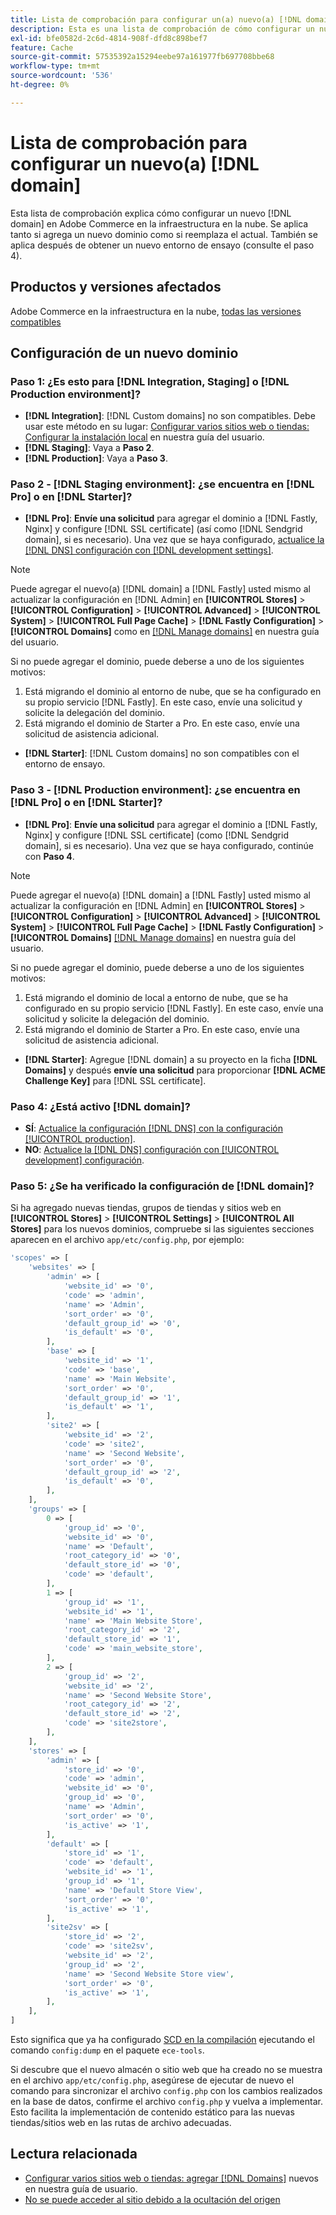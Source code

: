 ```yaml
---
title: Lista de comprobación para configurar un(a) nuevo(a) [!DNL domain]
description: Esta es una lista de comprobación de cómo configurar un nuevo  [!DNL domain] en Adobe Commerce en la infraestructura en la nube.
exl-id: bfe0582d-2c6d-4814-908f-dfd8c898bef7
feature: Cache
source-git-commit: 57535392a15294eebe97a161977fb697708bbe68
workflow-type: tm+mt
source-wordcount: '536'
ht-degree: 0%

---
```


# Lista de comprobación para configurar un nuevo(a) [!DNL domain]

Esta lista de comprobación explica cómo configurar un nuevo [!DNL domain] en Adobe Commerce en la infraestructura en la nube. Se aplica tanto si agrega un nuevo dominio como si reemplaza el actual. También se aplica después de obtener un nuevo entorno de ensayo (consulte el paso 4).

## Productos y versiones afectados

Adobe Commerce en la infraestructura en la nube, [todas las versiones compatibles](https://www.adobe.com/content/dam/cc/en/legal/terms/enterprise/pdfs/Adobe-Commerce-Software-Lifecycle-Policy.pdf)

## Configuración de un nuevo dominio

### Paso 1: ¿Es esto para [!DNL Integration, Staging] o [!DNL Production environment]?

* **[!DNL Integration]**: [!DNL Custom domains] no son compatibles. Debe usar este método en su lugar: [Configurar varios sitios web o tiendas: Configurar la instalación local](https://experienceleague.adobe.com/docs/commerce-cloud-service/user-guide/configure-store/multiple-sites.html#add-new-domains) en nuestra guía del usuario.
* **[!DNL Staging]**: Vaya a **Paso 2**.
* **[!DNL Production]**: Vaya a **Paso 3**.

### Paso 2 - [!DNL Staging environment]: ¿se encuentra en [!DNL Pro] o en [!DNL Starter]?

* **[!DNL Pro]**: **Envíe una solicitud** para agregar el dominio a [!DNL Fastly, Nginx] y configure [!DNL SSL certificate] (así como [!DNL Sendgrid domain], si es necesario). Una vez que se haya configurado, [actualice la [!DNL DNS] configuración con [!DNL development settings]](https://experienceleague.adobe.com/docs/commerce-cloud-service/user-guide/cdn/setup-fastly/fastly-configuration.html#update-dns-configuration-with-development-settings).

>[!NOTE]
>
>Puede agregar el nuevo(a) [!DNL domain] a [!DNL Fastly] usted mismo al actualizar la configuración en [!DNL Admin] en **[!UICONTROL Stores]** > **[!UICONTROL Configuration]** > **[!UICONTROL Advanced]** > **[!UICONTROL System]** > **[!UICONTROL Full Page Cache]** > **[!DNL Fastly Configuration]** > **[!UICONTROL Domains]** como en [[!DNL Manage domains]](https://experienceleague.adobe.com/docs/commerce-cloud-service/user-guide/cdn/setup-fastly/fastly-custom-cache-configuration.html#manage-domains) en nuestra guía del usuario.
>
>Si no puede agregar el dominio, puede deberse a uno de los siguientes motivos:
>
>1. Está migrando el dominio al entorno de nube, que se ha configurado en su propio servicio [!DNL Fastly]. En este caso, envíe una solicitud y solicite la delegación del dominio.
>1. Está migrando el dominio de Starter a Pro. En este caso, envíe una solicitud de asistencia adicional.

* **[!DNL Starter]**: [!DNL Custom domains] no son compatibles con el entorno de ensayo.

### Paso 3 - [!DNL Production environment]: ¿se encuentra en [!DNL Pro] o en [!DNL Starter]?

* **[!DNL Pro]**: **Envíe una solicitud** para agregar el dominio a [!DNL Fastly, Nginx] y configure [!DNL SSL certificate] (como [!DNL Sendgrid domain], si es necesario). Una vez que se haya configurado, continúe con **Paso 4**.

>[!NOTE]
>
>Puede agregar el nuevo(a) [!DNL domain] a [!DNL Fastly] usted mismo al actualizar la configuración en [!DNL Admin] en **[!UICONTROL Stores]** > **[!UICONTROL Configuration]** > **[!UICONTROL Advanced]** > **[!UICONTROL System]** > **[!UICONTROL Full Page Cache]** > **[!DNL Fastly Configuration]** > **[!UICONTROL Domains]** [[!DNL Manage domains]](https://experienceleague.adobe.com/docs/commerce-cloud-service/user-guide/cdn/setup-fastly/fastly-custom-cache-configuration.html#manage-domains) en nuestra guía del usuario.
>
>
>Si no puede agregar el dominio, puede deberse a uno de los siguientes motivos:
>
>1. Está migrando el dominio de local a entorno de nube, que se ha configurado en su propio servicio [!DNL Fastly]. En este caso, envíe una solicitud y solicite la delegación del dominio.
>1. Está migrando el dominio de Starter a Pro. En este caso, envíe una solicitud de asistencia adicional.

* **[!DNL Starter]**: Agregue [!DNL domain] a su proyecto en la ficha **[!DNL Domains]** y después **envíe una solicitud** para proporcionar **[!DNL ACME Challenge Key]** para [!DNL SSL certificate].

### Paso 4: ¿Está activo [!DNL domain]?

* **SÍ**: [Actualice la configuración [!DNL DNS] con la configuración [!UICONTROL production]](https://experienceleague.adobe.com/docs/commerce-cloud-service/user-guide/launch/checklist.html#update-dns-configuration-with-production-settings).
* **NO**: [Actualice la [!DNL DNS] configuración con [!UICONTROL development] configuración](https://experienceleague.adobe.com/docs/commerce-cloud-service/user-guide/cdn/setup-fastly/fastly-configuration.html#update-dns-configuration-with-development-settings).

### Paso 5: ¿Se ha verificado la configuración de [!DNL domain]?

Si ha agregado nuevas tiendas, grupos de tiendas y sitios web en **[!UICONTROL Stores]** > **[!UICONTROL Settings]** > **[!UICONTROL All Stores]** para los nuevos dominios, compruebe si las siguientes secciones aparecen en el archivo `app/etc/config.php`, por ejemplo:

```php
'scopes' => [
    'websites' => [
        'admin' => [
            'website_id' => '0',
            'code' => 'admin',
            'name' => 'Admin',
            'sort_order' => '0',
            'default_group_id' => '0',
            'is_default' => '0',
        ],
        'base' => [
            'website_id' => '1',
            'code' => 'base',
            'name' => 'Main Website',
            'sort_order' => '0',
            'default_group_id' => '1',
            'is_default' => '1',
        ],
        'site2' => [
            'website_id' => '2',
            'code' => 'site2',
            'name' => 'Second Website',
            'sort_order' => '0',
            'default_group_id' => '2',
            'is_default' => '0',
        ],
    ],
    'groups' => [
        0 => [
            'group_id' => '0',
            'website_id' => '0',
            'name' => 'Default',
            'root_category_id' => '0',
            'default_store_id' => '0',
            'code' => 'default',
        ],
        1 => [
            'group_id' => '1',
            'website_id' => '1',
            'name' => 'Main Website Store',
            'root_category_id' => '2',
            'default_store_id' => '1',
            'code' => 'main_website_store',
        ],
        2 => [
            'group_id' => '2',
            'website_id' => '2',
            'name' => 'Second Website Store',
            'root_category_id' => '2',
            'default_store_id' => '2',
            'code' => 'site2store',
        ],
    ],
    'stores' => [
        'admin' => [
            'store_id' => '0',
            'code' => 'admin',
            'website_id' => '0',
            'group_id' => '0',
            'name' => 'Admin',
            'sort_order' => '0',
            'is_active' => '1',
        ],
        'default' => [
            'store_id' => '1',
            'code' => 'default',
            'website_id' => '1',
            'group_id' => '1',
            'name' => 'Default Store View',
            'sort_order' => '0',
            'is_active' => '1',
        ],
        'site2sv' => [
            'store_id' => '2',
            'code' => 'site2sv',
            'website_id' => '2',
            'group_id' => '2',
            'name' => 'Second Website Store view',
            'sort_order' => '0',
            'is_active' => '1',
        ],
    ],
]
```

Esto significa que ya ha configurado [SCD en la compilación](https://experienceleague.adobe.com/en/docs/commerce-on-cloud/user-guide/develop/deploy/static-content#setting-the-scd-on-build) ejecutando el comando `config:dump` en el paquete `ece-tools`.

Si descubre que el nuevo almacén o sitio web que ha creado no se muestra en el archivo `app/etc/config.php`, asegúrese de ejecutar de nuevo el comando para sincronizar el archivo `config.php` con los cambios realizados en la base de datos, confirme el archivo `config.php` y vuelva a implementar. Esto facilita la implementación de contenido estático para las nuevas tiendas/sitios web en las rutas de archivo adecuadas.

## Lectura relacionada

* [Configurar varios sitios web o tiendas: agregar  [!DNL Domains]](https://experienceleague.adobe.com/docs/commerce-cloud-service/user-guide/configure-store/multiple-sites.html#add-new-domains) nuevos en nuestra guía de usuario.
* [No se puede acceder al sitio debido a la ocultación del origen](https://experienceleague.adobe.com/en/docs/commerce-knowledge-base/kb/troubleshooting/site-down-or-unresponsive/production-site-not-accessible-due-to-origin-cloaking)
